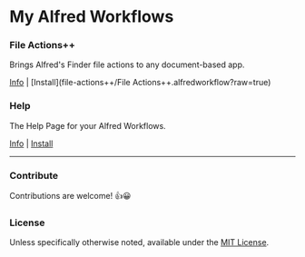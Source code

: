 # My Alfred Workflows

### File Actions++

Brings Alfred's Finder file actions to any document-based app.

[Info](file-actions++) | [Install](file-actions++/File Actions++.alfredworkflow?raw=true)

### Help

The Help Page for your Alfred Workflows.

[Info](help) | [Install](help/Help.alfredworkflow?raw=true)

---

### Contribute

Contributions are welcome! 👍😀

### License

Unless specifically otherwise noted, available under the [MIT License](LICENSE).
